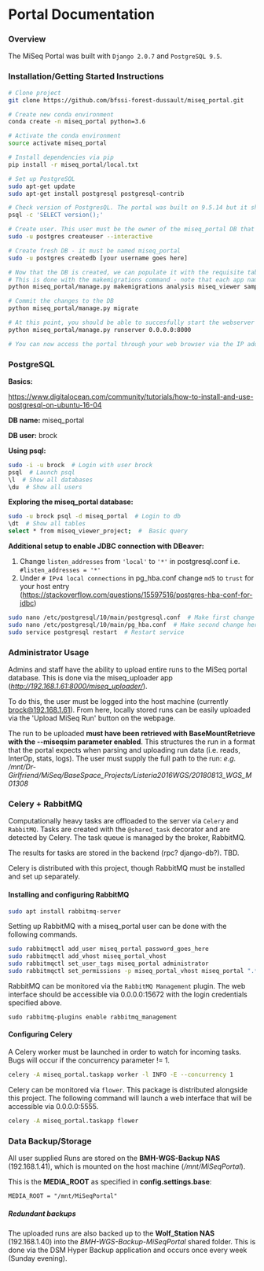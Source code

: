 # Portal Documentation

### Overview
The MiSeq Portal was built with `Django 2.0.7` and `PostgreSQL 9.5`. 

### Installation/Getting Started Instructions
```bash
# Clone project
git clone https://github.com/bfssi-forest-dussault/miseq_portal.git

# Create new conda environment
conda create -n miseq_portal python=3.6

# Activate the conda environment
source activate miseq_portal

# Install dependencies via pip
pip install -r miseq_portal/local.txt

# Set up PostgreSQL
sudo apt-get update
sudo apt-get install postgresql postgresql-contrib

# Check version of PostgresQL. The portal was built on 9.5.14 but it should also work with newer versions
psql -c 'SELECT version();'

# Create user. This user must be the owner of the miseq_portal DB that we'll create in the next command
sudo -u postgres createuser --interactive

# Create fresh DB - it must be named miseq_portal
sudo -u postgres createdb [your username goes here]

# Now that the DB is created, we can populate it with the requisite tables
# This is done with the makemigrations command - note that each app name must be provided 
python miseq_portal/manage.py makemigrations analysis miseq_viewer sample_search users core

# Commit the changes to the DB
python miseq_portal/manage.py migrate

# At this point, you should be able to succesfully start the webserver
python miseq_portal/manage.py runserver 0.0.0.0:8000

# You can now access the portal through your web browser via the IP address of the host machine
```

### PostgreSQL
**Basics:**

https://www.digitalocean.com/community/tutorials/how-to-install-and-use-postgresql-on-ubuntu-16-04

**DB name:** miseq_portal

**DB user:** brock

**Using psql:**
```bash
sudo -i -u brock  # Login with user brock
psql  # Launch psql
\l  # Show all databases
\du  # Show all users
```

**Exploring the miseq_portal database:**
```bash
sudo -u brock psql -d miseq_portal  # Login to db
\dt  # Show all tables
select * from miseq_viewer_project;  #  Basic query
```

**Additional setup to enable JDBC connection with DBeaver:**

1. Change `listen_addresses` from `'local'` to `'*'` in postgresql.conf i.e. `#listen_addresses = '*'  `
2. Under `# IPv4 local connections` in pg_hba.conf change `md5` to `trust` for your host entry (https://stackoverflow.com/questions/15597516/postgres-hba-conf-for-jdbc)
```bash
sudo nano /etc/postgresql/10/main/postgresql.conf  # Make first change here
sudo nano /etc/postgresql/10/main/pg_hba.conf  # Make second change here
sudo service postgresql restart  # Restart service
```

### Administrator Usage
Admins and staff have the ability to upload entire runs to the MiSeq portal database. 
This is done via the miseq_uploader app (_http://192.168.1.61:8000/miseq_uploader/_).

To do this, the user must be logged into the host machine (currently brock@192.168.1.61). 
From here, locally stored runs can be easily uploaded via the 'Upload MiSeq Run' button on the webpage.

The run to be uploaded **must have been retrieved with BaseMountRetrieve with the --miseqsim parameter enabled**.
This structures the run in a format that the portal expects when parsing and uploading run data 
(i.e. reads, InterOp, stats, logs). The user must supply the full path to the run: 
_e.g. /mnt/Dr-Girlfriend/MiSeq/BaseSpace_Projects/Listeria2016WGS/20180813_WGS_M01308_


### Celery + RabbitMQ
Computationally heavy tasks are offloaded to the server via `Celery` and `RabbitMQ`.
Tasks are created with the `@shared_task` decorator and are detected by Celery.
The task queue is managed by the broker, RabbitMQ.

The results for tasks are stored in the backend (rpc? django-db?). TBD.

Celery is distributed with this project, though RabbitMQ must be installed and set up separately.

#### Installing and configuring RabbitMQ
```bash
sudo apt install rabbitmq-server
```

Setting up RabbitMQ with a miseq_portal user can be done with the following commands.
```bash
sudo rabbitmqctl add_user miseq_portal password_goes_here
sudo rabbitmqctl add_vhost miseq_portal_vhost
sudo rabbitmqctl set_user_tags miseq_portal administrator
sudo rabbitmqctl set_permissions -p miseq_portal_vhost miseq_portal ".*" ".*" ".*"
```

RabbitMQ can be monitored via the `RabbitMQ Management` plugin. 
The web interface should be accessible via 0.0.0.0:15672 with the login credentials specified above.
```
sudo rabbitmq-plugins enable rabbitmq_management
```

#### Configuring Celery
A Celery worker must be launched in order to watch for incoming tasks.
Bugs will occur if the concurrency parameter != 1.
```bash
celery -A miseq_portal.taskapp worker -l INFO -E --concurrency 1
```

Celery can be monitored via `flower`. This package is distributed alongside this project.
The following command will launch a web interface that will be accessible via 0.0.0.0:5555.
```bash
celery -A miseq_portal.taskapp flower
```


### Data Backup/Storage
All user supplied Runs are stored on the **BMH-WGS-Backup NAS** (192.168.1.41), 
which is mounted on the host machine (_/mnt/MiSeqPortal_).

This is the **MEDIA_ROOT** as specified in **config.settings.base**:

`MEDIA_ROOT = "/mnt/MiSeqPortal"`

##### Redundant backups
The uploaded runs are also backed up to the **Wolf_Station NAS** (192.168.1.40) into the _BMH-WGS-Backup-MiSeqPortal_ 
shared folder. This is done via the DSM Hyper Backup application and occurs once every week (Sunday evening).
